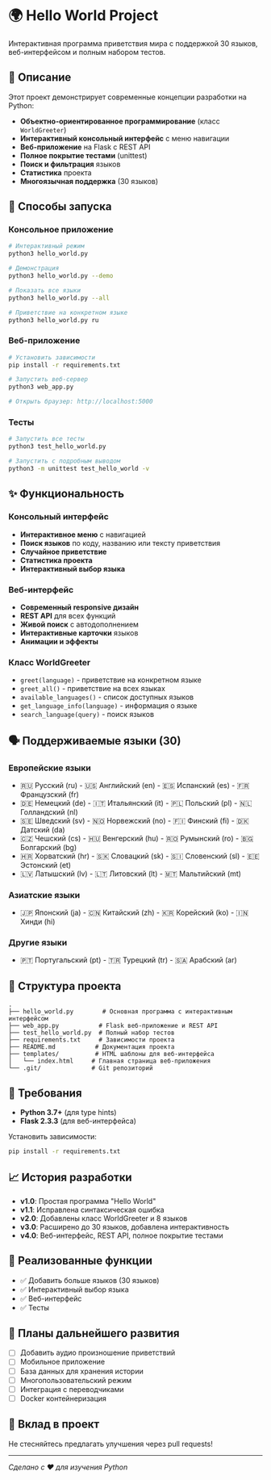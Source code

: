 # 🌍 Hello World Project

Интерактивная программа приветствия мира с поддержкой 30 языков, веб-интерфейсом и полным набором тестов.

## 📝 Описание

Этот проект демонстрирует современные концепции разработки на Python:
- **Объектно-ориентированное программирование** (класс `WorldGreeter`)
- **Интерактивный консольный интерфейс** с меню навигации
- **Веб-приложение** на Flask с REST API
- **Полное покрытие тестами** (unittest)
- **Поиск и фильтрация** языков
- **Статистика** проекта
- **Многоязычная поддержка** (30 языков)

## 🚀 Способы запуска

### Консольное приложение

```bash
# Интерактивный режим
python3 hello_world.py

# Демонстрация
python3 hello_world.py --demo

# Показать все языки
python3 hello_world.py --all

# Приветствие на конкретном языке
python3 hello_world.py ru
```

### Веб-приложение

```bash
# Установить зависимости
pip install -r requirements.txt

# Запустить веб-сервер
python3 web_app.py

# Открыть браузер: http://localhost:5000
```

### Тесты

```bash
# Запустить все тесты
python3 test_hello_world.py

# Запустить с подробным выводом
python3 -m unittest test_hello_world -v
```

## ✨ Функциональность

### Консольный интерфейс
- **Интерактивное меню** с навигацией
- **Поиск языков** по коду, названию или тексту приветствия
- **Случайное приветствие**
- **Статистика проекта**
- **Интерактивный выбор языка**

### Веб-интерфейс
- **Современный responsive дизайн**
- **REST API** для всех функций
- **Живой поиск** с автодополнением
- **Интерактивные карточки** языков
- **Анимации и эффекты**

### Класс WorldGreeter
- `greet(language)` - приветствие на конкретном языке
- `greet_all()` - приветствие на всех языках
- `available_languages()` - список доступных языков
- `get_language_info(language)` - информация о языке
- `search_language(query)` - поиск языков

## 🗣️ Поддерживаемые языки (30)

### Европейские языки
- 🇷🇺 Русский (ru) - 🇺🇸 Английский (en) - 🇪🇸 Испанский (es) - 🇫🇷 Французский (fr)
- 🇩🇪 Немецкий (de) - 🇮🇹 Итальянский (it) - 🇵🇱 Польский (pl) - 🇳🇱 Голландский (nl)
- 🇸🇪 Шведский (sv) - 🇳🇴 Норвежский (no) - 🇫🇮 Финский (fi) - 🇩🇰 Датский (da)
- 🇨🇿 Чешский (cs) - 🇭🇺 Венгерский (hu) - 🇷🇴 Румынский (ro) - 🇧🇬 Болгарский (bg)
- 🇭🇷 Хорватский (hr) - 🇸🇰 Словацкий (sk) - 🇸🇮 Словенский (sl) - 🇪🇪 Эстонский (et)
- 🇱🇻 Латышский (lv) - 🇱🇹 Литовский (lt) - 🇲🇹 Мальтийский (mt)

### Азиатские языки
- 🇯🇵 Японский (ja) - 🇨🇳 Китайский (zh) - 🇰🇷 Корейский (ko) - 🇮🇳 Хинди (hi)

### Другие языки
- 🇵🇹 Португальский (pt) - 🇹🇷 Турецкий (tr) - 🇸🇦 Арабский (ar)

## 📁 Структура проекта

```
.
├── hello_world.py        # Основная программа с интерактивным интерфейсом
├── web_app.py           # Flask веб-приложение и REST API
├── test_hello_world.py  # Полный набор тестов
├── requirements.txt     # Зависимости проекта
├── README.md           # Документация проекта
├── templates/          # HTML шаблоны для веб-интерфейса
│   └── index.html     # Главная страница веб-приложения
└── .git/              # Git репозиторий
```

## 🔧 Требования

- **Python 3.7+** (для type hints)
- **Flask 2.3.3** (для веб-интерфейса)

Установить зависимости:
```bash
pip install -r requirements.txt
```

## 📈 История разработки

- **v1.0**: Простая программа "Hello World"
- **v1.1**: Исправлена синтаксическая ошибка
- **v2.0**: Добавлены класс WorldGreeter и 8 языков
- **v3.0**: Расширено до 30 языков, добавлена интерактивность
- **v4.0**: Веб-интерфейс, REST API, полное покрытие тестами

## 🎯 Реализованные функции

- ✅ Добавить больше языков (30 языков)
- ✅ Интерактивный выбор языка
- ✅ Веб-интерфейс
- ✅ Тесты

## 🔮 Планы дальнейшего развития

- [ ] Добавить аудио произношение приветствий
- [ ] Мобильное приложение
- [ ] База данных для хранения истории
- [ ] Многопользовательский режим
- [ ] Интеграция с переводчиками
- [ ] Docker контейнеризация

## 🤝 Вклад в проект

Не стесняйтесь предлагать улучшения через pull requests!

---

*Сделано с ❤️ для изучения Python*